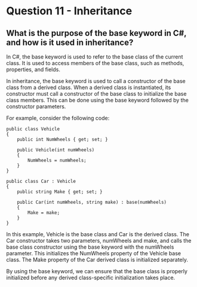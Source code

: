 # Question 11 - Inheritance

## What is the purpose of the base keyword in C#, and how is it used in inheritance?

In C#, the base keyword is used to refer to the base class of the current class. It is used to access members of the base class, such as methods, properties, and fields.

In inheritance, the base keyword is used to call a constructor of the base class from a derived class. When a derived class is instantiated, its constructor must call a constructor of the base class to initialize the base class members. This can be done using the base keyword followed by the constructor parameters.

For example, consider the following code:

```
public class Vehicle
{
    public int NumWheels { get; set; }

    public Vehicle(int numWheels)
    {
        NumWheels = numWheels;
    }
}

public class Car : Vehicle
{
    public string Make { get; set; }

    public Car(int numWheels, string make) : base(numWheels)
    {
        Make = make;
    }
}

```
In this example, Vehicle is the base class and Car is the derived class. The Car constructor takes two parameters, numWheels and make, and calls the base class constructor using the base keyword with the numWheels parameter. This initializes the NumWheels property of the Vehicle base class. The Make property of the Car derived class is initialized separately.

By using the base keyword, we can ensure that the base class is properly initialized before any derived class-specific initialization takes place.
